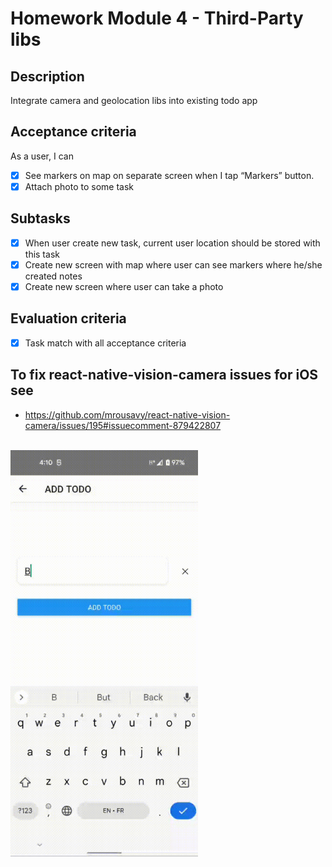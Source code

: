 # Homework Module 4 - Third-Party libs

## Description

Integrate camera and geolocation libs into existing todo app

## Acceptance criteria

As a user, I can

 - [x] See markers on map on separate screen when I tap “Markers” button.
 - [x] Attach photo to some task

## Subtasks
 
 - [x] When user create new task, current user location should be stored with this task
 - [x] Create new screen with map where user can see markers where he/she created notes
 - [x] Create new screen where user can take a photo

## Evaluation criteria

 - [x] Task match with all acceptance criteria

## To fix react-native-vision-camera issues for iOS see

- https://github.com/mrousavy/react-native-vision-camera/issues/195#issuecomment-879422807

</br>
<img alt="todo app" src="./img/app.gif" width="300">

